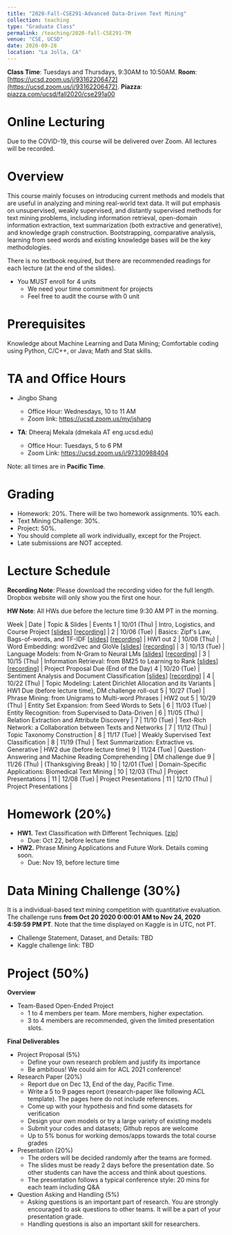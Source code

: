 ```yaml
---
title: "2020-Fall-CSE291-Advanced Data-Driven Text Mining"
collection: teaching
type: "Graduate Class"
permalink: /teaching/2020-fall-CSE291-TM
venue: "CSE, UCSD"
date: 2020-09-28
location: "La Jolla, CA"
---
```


**Class Time**: Tuesdays and Thursdays, 9:30AM to 10:50AM.  **Room**: [https://ucsd.zoom.us/j/93162206472](https://ucsd.zoom.us/j/93162206472).  **Piazza**: [piazza.com/ucsd/fall2020/cse291a00](https://piazza.com/ucsd/fall2020/cse291a00)


Online Lecturing
======

Due to the COVID-19, this course will be delivered over Zoom. All lectures will be recorded.

Overview
======

This course mainly focuses on introducing current methods and models that are useful in analyzing and mining real-world text data. It will put emphasis on unsupervised, weakly supervised, and distantly supervised methods for text mining problems, including information retrieval, open-domain information extraction, text summarization (both extractive and generative), and knowledge graph construction. Bootstrapping, comparative analysis, learning from seed words and existing knowledge bases will be the key methodologies.

There is no textbook required, but there are recommended readings for each lecture (at the end of the slides).

- You MUST enroll for 4 units
    - We need your time commitment for projects
    - Feel free to audit the course with 0 unit


Prerequisites
======

Knowledge about Machine Learning and Data Mining; Comfortable coding using Python, C/C++, or Java; Math and Stat skills.

TA and Office Hours
======

- Jingbo Shang
    - Office Hour: Wednesdays, 10 to 11 AM
    - Zoom link: https://ucsd.zoom.us/my/jshang

- **TA**: Dheeraj Mekala (dmekala AT eng.ucsd.edu)
    - Office Hour: Tuesdays, 5 to 6 PM
    - Zoom Link: https://ucsd.zoom.us/j/97330988404

Note: all times are in **Pacific Time**.

Grading
======

- Homework: 20%. There will be two homework assignments. 10% each. 
- Text Mining Challenge: 30%.
- Project: 50%.
- You should complete all work individually, except for the Project.
- Late submissions are NOT accepted.

Lecture Schedule
======

**Recording Note**: Please download the recording video for the full length. Dropbox website will only show you the first one hour.

**HW Note**: All HWs due before the lecture time 9:30 AM PT in the morning. 

Week | Date        | Topic & Slides                                                  | Events
1    | 10/01 (Thu) | Intro, Logistics, and Course Project [[slides](https://www.dropbox.com/s/reh9cdupvef8z34/lecture0_intro.pdf?dl=1)] [[recording](https://www.dropbox.com/sh/7dxwc218edt4069/AAD9T0Q6F33cJd57PooHl5j-a?dl=0)] |
2    | 10/06 (Tue) | Basics: Zipf's Law, Bags-of-words, and TF-IDF [[slides](https://www.dropbox.com/s/fu4uk8gz2nc1v15/lecture1_text_basics.pdf?dl=1)] [[recording](https://www.dropbox.com/sh/l5u2ictdekrtzm1/AADYRXzoAilCTfsGkMpV8Ngaa?dl=0)] | HW1 out
2    | 10/08 (Thu) | Word Embedding: word2vec and GloVe [[slides](https://www.dropbox.com/s/2xkgrjggiy98l1m/lecture2_word2vec.pdf?dl=1)] [[recording](https://www.dropbox.com/sh/gynerol8jqnmn0h/AAD-QdWWheQnG_GmSmwYTpEra?dl=0)] |
3    | 10/13 (Tue) | Language Models: from N-Gram to Neural LMs [[slides](https://www.dropbox.com/s/day8thlstztykuf/lecture3_lm.pdf?dl=1)] [[recording](https://www.dropbox.com/sh/wj4bc5u2ekp228l/AAAyt3FxdhOQbwgvBKQ_ecTEa?dl=0)] |
3    | 10/15 (Thu) | Information Retrieval: from BM25 to Learning to Rank [[slides](https://www.dropbox.com/s/j81l7prcg87ifus/lecture4_ir.pdf?dl=1)] [[recording](https://www.dropbox.com/sh/z2zzmq9rug844cp/AAAKRr6ughK_RBa-IWeEVfUIa?dl=0)] | Project Proposal Due (End of the Day)
4    | 10/20 (Tue) | Sentiment Analysis and Document Classification [[slides](https://www.dropbox.com/s/wljpuhvox9hxnbc/lecture5_sentiment.pdf?dl=1)] [[recording](https://www.dropbox.com/sh/gcbvawtx5hnd5vy/AABanutPv3ZsuUJ2iRyqkU24a?dl=0)] |
4    | 10/22 (Thu) | Topic Modeling: Latent Dirichlet Allocation and its Variants    | HW1 Due (before lecture time), DM challenge roll-out
5    | 10/27 (Tue) | Phrase Mining: from Unigrams to Multi-word Phrases              | HW2 out
5    | 10/29 (Thu) | Entity Set Expansion: from Seed Words to Sets                   |
6    | 11/03 (Tue) | Entity Recognition: from Supervised to Data-Driven              |
6    | 11/05 (Thu) | Relation Extraction and Attribute Discovery                     |
7    | 11/10 (Tue) | Text-Rich Network: a Collaboration between Texts and Networks   |
7    | 11/12 (Thu) | Topic Taxonomy Construction                                     |
8    | 11/17 (Tue) | Weakly Supervised Text Classification                           |
8    | 11/19 (Thu) | Text Summarization: Extractive vs. Generative                   | HW2 due (before lecture time)
9    | 11/24 (Tue) | Question-Answering and Machine Reading Comprehending            | DM challenge due
9    | 11/26 (Thu) | (Thanksgiving Break)                                            |
10   | 12/01 (Tue) | Domain-Specific Applications: Biomedical Text Mining            |
10   | 12/03 (Thu) | Project Presentations                                           |
11   | 12/08 (Tue) | Project Presentations                                           |
11   | 12/10 (Thu) | Project Presentations                                           |

Homework (20%)
======

- **HW1.** Text Classification with Different Techniques. [[zip](https://www.dropbox.com/s/59b5mwx82xxfc3n/HW-1.zip?dl=1)]
    - Due: Oct 22, before lecture time
- **HW2.** Phrase Mining Applications and Future Work. Details coming soon.
    - Due: Nov 19, before lecture time

Data Mining Challenge (30%)
======

It is a individual-based text mining competition with quantitative evaluation. 
The challenge runs **from Oct 20 2020 0:00:01 AM to Nov 24, 2020 4:59:59 PM PT**. Note that the time displayed on Kaggle is in UTC, not PT.

- Challenge Statement, Dataset, and Details: TBD
- Kaggle challenge link: TBD

Project (50%)
======

**Overview**
- Team-Based Open-Ended Project
    - 1 to 4 members per team. More members, higher expectation.
    - 3 to 4 members are recommended, given the limited presentation slots.

**Final Deliverables**
- Project Proposal (5%)
    - Define your own research problem and justify its importance
    - Be ambitious! We could aim for ACL 2021 conference!
- Research Paper (20%)
    - Report due on Dec 13, End of the day, Pacific Time. 
    - Write a 5 to 9 pages report (research-paper like following ACL template). The pages here do not include references.
    - Come up with your hypothesis and find some datasets for verification
    - Design your own models or try a large variety of existing models
    - Submit your codes and datasets; Github repos are welcome
    - Up to 5% bonus for working demos/apps towards the total course grades
- Presentation (20%)
    - The orders will be decided randomly after the teams are formed.
    - The slides must be ready 2 days before the presentation date. So other students can have the access and think about questions.
    - The presentation follows a typical conference style: 20 mins for each team including Q&A
- Question Asking and Handling (5%)
    - Asking questions is an important part of research. You are strongly encouraged to ask 
    questions to other teams. It will be a part of your presentation grade.
    - Handling questions is also an important skill for researchers. 
